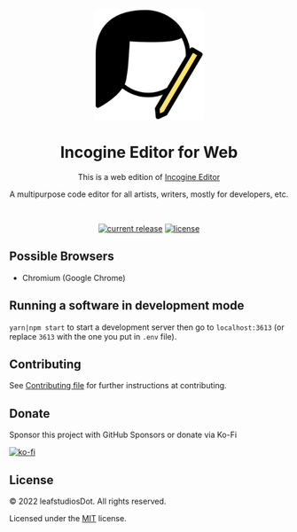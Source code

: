 <div id="header" align="center">
  <br />
  <img src="./public/logo512.png" alt="Incogine Editor" width="200"/>
  
  <h1>Incogine Editor for Web</h1>
  This is a web edition of <a href="https://github.com/leafstudiosDot/incogine-editor">Incogine Editor</a>

  A multipurpose code editor for all artists, writers, mostly for developers, etc.
</div>
<br />
<div id="badges" align="center">
  
  [![current release](https://img.shields.io/github/release/leafstudiosDot/incogine-editor.svg)](https://github.com/leafstudiosDot/incogine-editor/releases)
  [![license](https://img.shields.io/github/license/leafstudiosDot/incogine-editor.svg)](https://github.com/leafstudiosDot/incogine-editor/blob/master/LICENSE)
  
</div>

## Possible Browsers
- Chromium (Google Chrome)

## Running a software in development mode
`yarn|npm start` to start a development server then go to `localhost:3613` (or replace `3613` with the one you put in `.env` file).

## Contributing
See [Contributing file](https://github.com/leafstudiosDot/incogine-editor/blob/master/CONTRIBUTING.md) for further instructions at contributing.

## Donate
Sponsor this project with GitHub Sponsors or donate via Ko-Fi


[![ko-fi](https://ko-fi.com/img/githubbutton_sm.svg)](https://ko-fi.com/I3I0GEOUS)

## License

© 2022 leafstudiosDot. All rights reserved.

Licensed under the [MIT](LICENSE.md) license.
